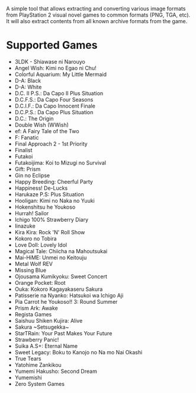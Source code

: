 A simple tool that allows extracting and converting various image formats from PlayStation 2 visual novel games to common formats (PNG, TGA, etc). It will also extract contents from all known archive formats from the game.

# Supported Games
* 3LDK - Shiawase ni Narouyo
* Angel Wish: Kimi no Egao ni Chu!
* Colorful Aquarium: My Little Mermaid
* D-A:  Black
* D-A:  White
* D.C. II P.S.: Da Capo II Plus Situation
* D.C.F.S.: Da Capo Four Seasons
* D.C.I.F.: Da Capo Innocent Finale
* D.C.P.S.: Da Capo Plus Situation
* D.C.: The Origin
* Double Wish (WWish)
* ef: A Fairy Tale of the Two
* F: Fanatic
* Final Approach 2 - 1st Priority
* Finalist
* Futakoi
* Futakoijima: Koi to Mizugi no Survival
* Gift: Prism
* Gin no Eclipse
* Happy Breeding: Cheerful Party
* Happiness! De-Lucks
* Harukaze P.S: Plus Situation
* Hooligan: Kimi no Naka no Yuuki
* Hokenshitsu he Youkoso
* Hurrah! Sailor
* Ichigo 100% Strawberry Diary
* Iinazuke
* Kira Kira: Rock 'N' Roll Show
* Kokoro no Tobira
* Love Doll: Lovely Idol
* Magical Tale: Chiicha na Mahoutsukai
* Mai-HiME: Unmei no Keitouju
* Metal Wolf REV
* Missing Blue
* Ojousama Kumikyoku: Sweet Concert
* Orange Pocket:  Root
* Ouka: Kokoro Kagayakaseru Sakura
* Patisserie na Nyanko: Hatsukoi wa Ichigo Aji
* Pia Carrot he Youkoso!! 3: Round Summer
* Prism Ark: Awake
* Regista Games
* Saishuu Shiken Kujira: Alive
* Sakura ~Setsugekka~
* StarTRain: Your Past Makes Your Future
* Strawberry Panic!
* Suika A.S+: Eternal Name
* Sweet Legacy: Boku to Kanojo no Na mo Nai Okashi
* True Tears
* Yatohime Zankikou
* Yumemi Hakusho: Second Dream
* Yumemishi
* Zero System Games
